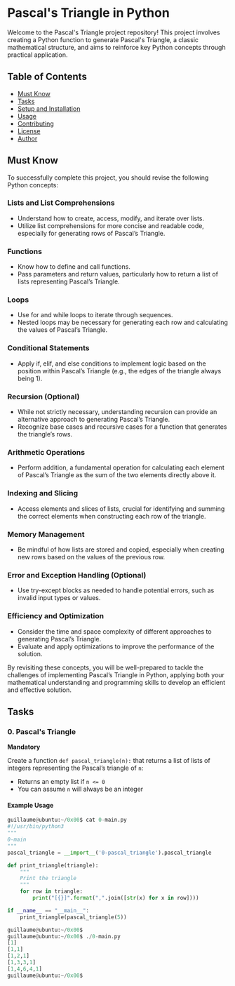 # Pascal's Triangle in Python

Welcome to the Pascal's Triangle project repository! This project involves creating a Python function to generate Pascal's Triangle, a classic mathematical structure, and aims to reinforce key Python concepts through practical application.

## Table of Contents
- [Must Know](#must-know)
- [Tasks](#tasks)
- [Setup and Installation](#setup-and-installation)
- [Usage](#usage)
- [Contributing](#contributing)
- [License](#license)
- [Author](#author)

## Must Know
To successfully complete this project, you should revise the following Python concepts:

### Lists and List Comprehensions
- Understand how to create, access, modify, and iterate over lists.
- Utilize list comprehensions for more concise and readable code, especially for generating rows of Pascal’s Triangle.

### Functions
- Know how to define and call functions.
- Pass parameters and return values, particularly how to return a list of lists representing Pascal’s Triangle.

### Loops
- Use for and while loops to iterate through sequences.
- Nested loops may be necessary for generating each row and calculating the values of Pascal’s Triangle.

### Conditional Statements
- Apply if, elif, and else conditions to implement logic based on the position within Pascal’s Triangle (e.g., the edges of the triangle always being 1).

### Recursion (Optional)
- While not strictly necessary, understanding recursion can provide an alternative approach to generating Pascal’s Triangle.
- Recognize base cases and recursive cases for a function that generates the triangle’s rows.

### Arithmetic Operations
- Perform addition, a fundamental operation for calculating each element of Pascal’s Triangle as the sum of the two elements directly above it.

### Indexing and Slicing
- Access elements and slices of lists, crucial for identifying and summing the correct elements when constructing each row of the triangle.

### Memory Management
- Be mindful of how lists are stored and copied, especially when creating new rows based on the values of the previous row.

### Error and Exception Handling (Optional)
- Use try-except blocks as needed to handle potential errors, such as invalid input types or values.

### Efficiency and Optimization
- Consider the time and space complexity of different approaches to generating Pascal’s Triangle.
- Evaluate and apply optimizations to improve the performance of the solution.

By revisiting these concepts, you will be well-prepared to tackle the challenges of implementing Pascal’s Triangle in Python, applying both your mathematical understanding and programming skills to develop an efficient and effective solution.

## Tasks

### 0. Pascal's Triangle
**Mandatory**

Create a function `def pascal_triangle(n):` that returns a list of lists of integers representing the Pascal’s triangle of `n`:
- Returns an empty list if `n <= 0`
- You can assume `n` will always be an integer

#### Example Usage
```python
guillaume@ubuntu:~/0x00$ cat 0-main.py
#!/usr/bin/python3
"""
0-main
"""
pascal_triangle = __import__('0-pascal_triangle').pascal_triangle

def print_triangle(triangle):
    """
    Print the triangle
    """
    for row in triangle:
        print("[{}]".format(",".join([str(x) for x in row])))

if __name__ == "__main__":
    print_triangle(pascal_triangle(5))

guillaume@ubuntu:~/0x00$ 
guillaume@ubuntu:~/0x00$ ./0-main.py
[1]
[1,1]
[1,2,1]
[1,3,3,1]
[1,4,6,4,1]
guillaume@ubuntu:~/0x00$ 
